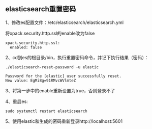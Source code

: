 
## 	elasticsearch重置密码

1、修改es配置文件：/etc/elasticsearch/elasticsearch.yml

将xpack.security.http.ssl的enable改为false
```shell
xpack.security.http.ssl:
  enabled: false
```

2、cd到es的根目录/bin，执行重置密码命令，并记下执行结果（密码）：

```shell
./elasticsearch-reset-password -u elastic
```
```shell
Password for the [elastic] user successfully reset.
New value: EgMi8g=91RMvcWVlmteZ
```
3、将第一步中的enable重新设置为true，否则登录不了

4、重启es:
```shell
sudo systemctl restart elasticsearch
```
5、使用elastic和生成的密码重新登录http://localhost:5601







​	

